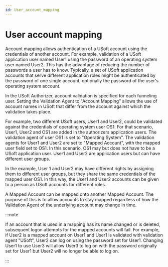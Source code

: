 ```yaml
---
id: User_account_mapping
---
```


# User account mapping

Account mapping allows authentication of a USoft account using the credentials of another account. For example, validation of a USoft application user named User1 using the password of an operating system user named User2. This has the advantage of reducing the number of passwords a user has to know. Typically, a set of USoft application accounts that serve different application roles might be authenticated by the password of one single account, optionally the password of the user's operating system account.

In the USoft Authorizer, account validation is specified for each funneling user. Setting the Validation Agent to "Account Mapping" allows the use of account names in USoft that differ from the account against which the validation takes place.

For example, two different USoft users, User1 and User2, could be validated against the credentials of operating system user OS1. For that scenario, User1, User2 and OS1 are added in the authorizers application users. The validation agent of user OS1 is set to "Operating System". The validation agents for User1 and User2 are set to "Mapped Account", with the mapped user field set to OS1. In this scenario, OS1 may but does not have to be a USoft application user. User1 and User2 are application users but can have different user groups.

In the example, User 1 and User2 may have different rights by assigning them to different user groups, but they share the same credentials of the mapped user OS1. In this way, the User1 and User2 accounts can be given to a person as USoft accounts for different roles.

A Mapped Account can be mapped onto another Mapped Account. The purpose of this is to allow accounts to stay mapped regardless of how the Validation Agent of the underlying account may change in time.


:::note

If an account that is used in a mapping has its name changed or is deleted, subsequent logon attempts for the mapped accounts will fail. For example, if User2 is a mapped account on User1 and User1 is validated with validation agent "USoft", User2 can log on using the password set for User1. Changing User1 to use User3 will allow User3 to log on with the password originally set for User1 but User2 will no longer be able to log on.

:::
